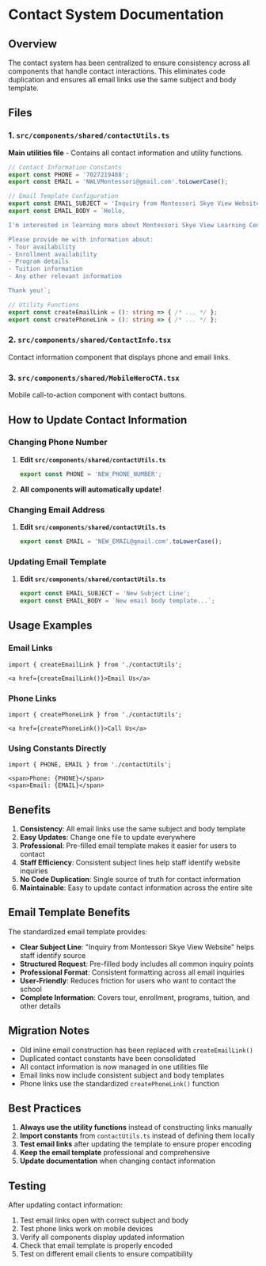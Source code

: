 # Contact System Documentation

## Overview
The contact system has been centralized to ensure consistency across all components that handle contact interactions. This eliminates code duplication and ensures all email links use the same subject and body template.

## Files

### 1. `src/components/shared/contactUtils.ts`
**Main utilities file** - Contains all contact information and utility functions.

```typescript
// Contact Information Constants
export const PHONE = '7027219488';
export const EMAIL = 'NWLVMontessori@gmail.com'.toLowerCase();

// Email Template Configuration
export const EMAIL_SUBJECT = 'Inquiry from Montessori Skye View Website';
export const EMAIL_BODY = `Hello,

I'm interested in learning more about Montessori Skye View Learning Center.

Please provide me with information about:
- Tour availability
- Enrollment availability
- Program details
- Tuition information
- Any other relevant information

Thank you!`;

// Utility Functions
export const createEmailLink = (): string => { /* ... */ };
export const createPhoneLink = (): string => { /* ... */ };
```

### 2. `src/components/shared/ContactInfo.tsx`
Contact information component that displays phone and email links.

### 3. `src/components/shared/MobileHeroCTA.tsx`
Mobile call-to-action component with contact buttons.

## How to Update Contact Information

### Changing Phone Number

1. **Edit `src/components/shared/contactUtils.ts`**
   ```typescript
   export const PHONE = 'NEW_PHONE_NUMBER';
   ```

2. **All components will automatically update!**

### Changing Email Address

1. **Edit `src/components/shared/contactUtils.ts`**
   ```typescript
   export const EMAIL = 'NEW_EMAIL@gmail.com'.toLowerCase();
   ```

### Updating Email Template

1. **Edit `src/components/shared/contactUtils.ts`**
   ```typescript
   export const EMAIL_SUBJECT = 'New Subject Line';
   export const EMAIL_BODY = `New email body template...`;
   ```

## Usage Examples

### Email Links
```tsx
import { createEmailLink } from './contactUtils';

<a href={createEmailLink()}>Email Us</a>
```

### Phone Links
```tsx
import { createPhoneLink } from './contactUtils';

<a href={createPhoneLink()}>Call Us</a>
```

### Using Constants Directly
```tsx
import { PHONE, EMAIL } from './contactUtils';

<span>Phone: {PHONE}</span>
<span>Email: {EMAIL}</span>
```

## Benefits

1. **Consistency**: All email links use the same subject and body template
2. **Easy Updates**: Change one file to update everywhere
3. **Professional**: Pre-filled email template makes it easier for users to contact
4. **Staff Efficiency**: Consistent subject lines help staff identify website inquiries
5. **No Code Duplication**: Single source of truth for contact information
6. **Maintainable**: Easy to update contact information across the entire site

## Email Template Benefits

The standardized email template provides:

- **Clear Subject Line**: "Inquiry from Montessori Skye View Website" helps staff identify source
- **Structured Request**: Pre-filled body includes all common inquiry points
- **Professional Format**: Consistent formatting across all email inquiries
- **User-Friendly**: Reduces friction for users who want to contact the school
- **Complete Information**: Covers tour, enrollment, programs, tuition, and other details

## Migration Notes

- Old inline email construction has been replaced with `createEmailLink()`
- Duplicated contact constants have been consolidated
- All contact information is now managed in one utilities file
- Email links now include consistent subject and body templates
- Phone links use the standardized `createPhoneLink()` function

## Best Practices

1. **Always use the utility functions** instead of constructing links manually
2. **Import constants** from `contactUtils.ts` instead of defining them locally
3. **Test email links** after updating the template to ensure proper encoding
4. **Keep the email template** professional and comprehensive
5. **Update documentation** when changing contact information

## Testing

After updating contact information:

1. Test email links open with correct subject and body
2. Test phone links work on mobile devices
3. Verify all components display updated information
4. Check that email template is properly encoded
5. Test on different email clients to ensure compatibility 